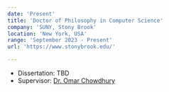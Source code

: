 ```yaml
---
date: 'Present'
title: 'Doctor of Philosophy in Computer Science'
company: 'SUNY, Stony Brook'
location: 'New York, USA'
range: 'September 2023 - Present'
url: 'https://www.stonybrook.edu/'

---
```


- Dissertation: TBD
- Supervisor: <a href='https://www3.cs.stonybrook.edu/~omar/'>Dr. Omar Chowdhury</a>
